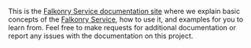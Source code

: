 This is the [Falkonry Service documentation site](http://help.falkonry.com) where we explain basic concepts of the 
[Falkonry Service](https://service.falkonry.io), how to use it, and examples for you to learn from. 
Feel free to make requests for additional documentation or report any issues with the documentation on this project.
